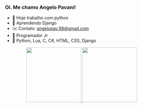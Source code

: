 ### Oi. Me chamo Angelo Pavani!


- 🔭 Hoje trabalho com python
- 🌱 Aprendendo Django
- ✉️ Contato: angelopav.98@gmail.com
- 🧒 Programador Jr
- 📖 Python, Lua, C, C#, HTML, CSS, Django


<div align="center">
  <a href="https://github.com/gilopavani">
  <img height="180em" src="https://github-readme-stats.vercel.app/api?username=gilopavani&show_icons=true&theme=dracula&include_all_commits=true&count_private=true"/>
  <img height="180em" src="https://github-readme-stats.vercel.app/api/top-langs/?username=gilopavani&layout=compact&langs_count=7&theme=dracula"/>
</div>
  

